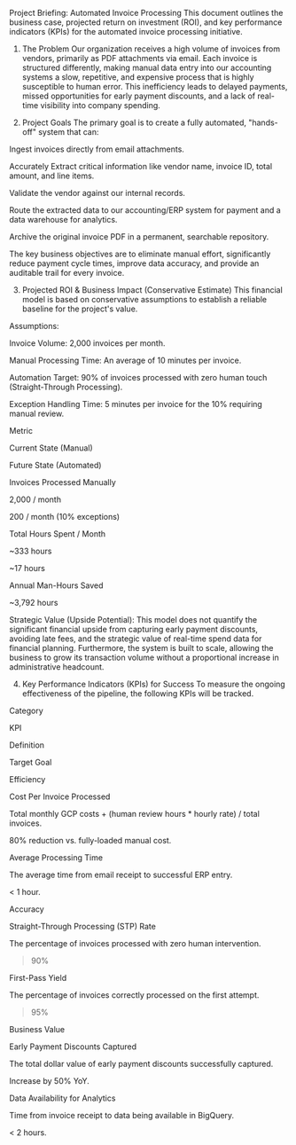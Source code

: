 Project Briefing: Automated Invoice Processing
This document outlines the business case, projected return on investment (ROI), and key performance indicators (KPIs) for the automated invoice processing initiative.

1. The Problem
Our organization receives a high volume of invoices from vendors, primarily as PDF attachments via email. Each invoice is structured differently, making manual data entry into our accounting systems a slow, repetitive, and expensive process that is highly susceptible to human error. This inefficiency leads to delayed payments, missed opportunities for early payment discounts, and a lack of real-time visibility into company spending.

2. Project Goals
The primary goal is to create a fully automated, "hands-off" system that can:

Ingest invoices directly from email attachments.

Accurately Extract critical information like vendor name, invoice ID, total amount, and line items.

Validate the vendor against our internal records.

Route the extracted data to our accounting/ERP system for payment and a data warehouse for analytics.

Archive the original invoice PDF in a permanent, searchable repository.

The key business objectives are to eliminate manual effort, significantly reduce payment cycle times, improve data accuracy, and provide an auditable trail for every invoice.

3. Projected ROI & Business Impact (Conservative Estimate)
This financial model is based on conservative assumptions to establish a reliable baseline for the project's value.

Assumptions:

Invoice Volume: 2,000 invoices per month.

Manual Processing Time: An average of 10 minutes per invoice.

Automation Target: 90% of invoices processed with zero human touch (Straight-Through Processing).

Exception Handling Time: 5 minutes per invoice for the 10% requiring manual review.

Metric

Current State (Manual)

Future State (Automated)

Invoices Processed Manually

2,000 / month

200 / month (10% exceptions)

Total Hours Spent / Month

~333 hours

~17 hours

Annual Man-Hours Saved



~3,792 hours

Strategic Value (Upside Potential):
This model does not quantify the significant financial upside from capturing early payment discounts, avoiding late fees, and the strategic value of real-time spend data for financial planning. Furthermore, the system is built to scale, allowing the business to grow its transaction volume without a proportional increase in administrative headcount.

4. Key Performance Indicators (KPIs) for Success
To measure the ongoing effectiveness of the pipeline, the following KPIs will be tracked.

Category

KPI

Definition

Target Goal

Efficiency

Cost Per Invoice Processed

Total monthly GCP costs + (human review hours * hourly rate) / total invoices.

80% reduction vs. fully-loaded manual cost.



Average Processing Time

The average time from email receipt to successful ERP entry.

< 1 hour.

Accuracy

Straight-Through Processing (STP) Rate

The percentage of invoices processed with zero human intervention.

> 90%



First-Pass Yield

The percentage of invoices correctly processed on the first attempt.

> 95%

Business Value

Early Payment Discounts Captured

The total dollar value of early payment discounts successfully captured.

Increase by 50% YoY.



Data Availability for Analytics

Time from invoice receipt to data being available in BigQuery.

< 2 hours.

